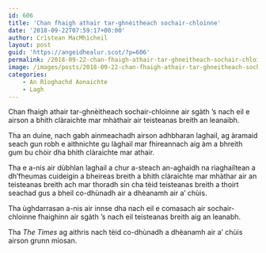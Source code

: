 ```yaml
---
id: 606
title: 'Chan fhaigh athair tar-ghnèitheach sochair-chloinne'
date: '2018-09-22T07:59:17+00:00'
author: Crìstean MacMhìcheil
layout: post
guid: 'https://angeidhealur.scot/?p=606'
permalink: /2018-09-22-chan-fhaigh-athair-tar-ghneitheach-sochair-chloinne/
image: /images/posts/2018-09-22-chan-fhaigh-athair-tar-ghneitheach-sochair-chloinne.webp
categories:
    - An Rìoghachd Aonaichte
    - Lagh
---
```


Chan fhaigh athair tar-ghnèitheach sochair-chloinne air sgàth ’s nach eil e airson a bhith clàraichte mar mhàthair air teisteanas breith an leanaibh.

Tha an duine, nach gabh ainmeachadh airson adhbharan laghail, ag àramaid seach gun robh e aithnichte gu làghail mar fhireannach aig àm a bhreith gum bu chòir dha bhith clàraichte mar athair.

Tha e a-nis air dùbhlan laghail a chur a-steach an-aghaidh na riaghailtean a dh’fheumas cuideigin a bheireas breith a bhith clàraichte mar mhàthar air an teisteanas breith ach mar thoradh sin cha tèid teisteanas breith a thoirt seachad gus a bheil co-dhùnadh air a dhèanamh air a’ chùis.

Tha ùghdarrasan a-nis air innse dha nach eil e comasach air sochair-chloinne fhaighinn air sgàth ’s nach eil teisteanas breith aig an leanabh.

Tha *The Times* ag aithris nach tèid co-dhùnadh a dhèanamh air a’ chùis airson grunn mìosan.
